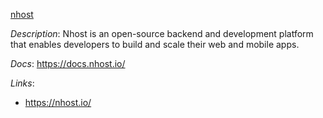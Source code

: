 [nhost](https://github.com/nhost/nhost)

*Description*: Nhost is an open-source backend and development platform that enables developers to build and scale their web and mobile apps.

*Docs*: https://docs.nhost.io/

*Links*:
  - https://nhost.io/
